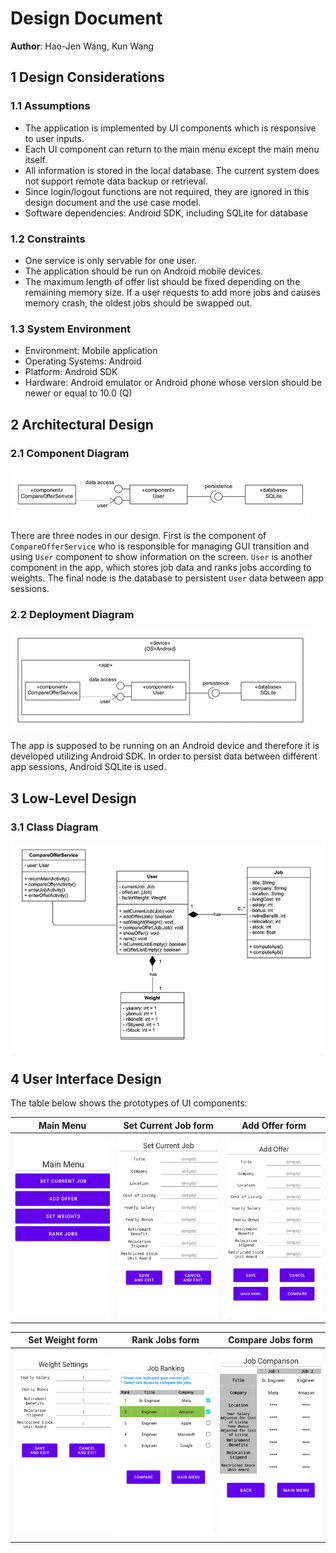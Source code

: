 # Design Document

**Author**: Hao-Jen Wang, Kun Wang

## 1 Design Considerations

### 1.1 Assumptions

- The application is implemented by UI components which is responsive to user inputs.
- Each UI component can return to the main menu except the main menu itself.
- All information is stored in the local database. The current system does not support remote data backup or retrieval.
- Since login/logout functions are not required, they are ignored in this design document and the use case model.
- Software dependencies: Android SDK, including SQLite for database

### 1.2 Constraints

- One service is only servable for one user.
- The application should be run on Android mobile devices.
- The maximum length of offer list should be fixed depending on the remaining memory size. If a user requests to add more jobs and causes memory crash, the oldest jobs should be swapped out.

### 1.3 System Environment

- Environment: Mobile application
- Operating Systems: Android
- Platform: Android SDK
- Hardware: Android emulator or Android phone whose version should be newer or equal to 10.0 (Q)

## 2 Architectural Design


### 2.1 Component Diagram

![ComponentDiagram](./images/ComponentDiagram.png "ComponentDiagram")

There are three nodes in our design. First is the component of `CompareOfferService` who is responsible for managing GUI transition and using `User` component to show information on the screen. `User` is another component in the app, which stores job data and ranks jobs according to weights. The final node is the database to persistent `User` data between app sessions.

### 2.2 Deployment Diagram

![DeploymentDiagram](./images/DeploymentDiagram.png "DeploymentDiagram")

The app is supposed to be running on an Android device and therefore it is developed utilizing Android SDK. In order to persist data between different app sessions, Android SQLite is used.

## 3 Low-Level Design

### 3.1 Class Diagram

![ClassDiagram](./images/ClassDiagram.png "ClassDiagram")

## 4 User Interface Design

The table below shows the prototypes of UI components:

| Main Menu | Set Current Job form  | Add Offer form |
|:-:|:-:|:-:|
| ![UserInterface1](./images/UserInterface1.png "UserInterface1") | ![UserInterface2](./images/UserInterface2.png "UserInterface2") | ![UserInterface3](./images/UserInterface3.png "UserInterface3") |

| Set Weight form | Rank Jobs form  | Compare Jobs form |
|:-:|:-:|:-:|
| ![UserInterface4](./images/UserInterface4.png "UserInterface4") | ![UserInterface5](./images/UserInterface5.png "UserInterface5") | ![UserInterface6](./images/UserInterface6.png "UserInterface6") |
